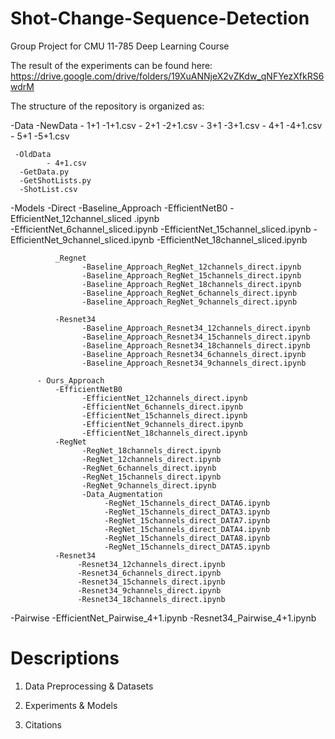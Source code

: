 # Shot-Change-Sequence-Detection
Group Project for CMU 11-785 Deep Learning Course

The result of the experiments can be found here: https://drive.google.com/drive/folders/19XuANNjeX2vZKdw_qNFYezXfkRS6wdrM

The structure of the repository is organized as:

-Data 
      -NewData
              - 1+1
                   -1+1.csv
              - 2+1
                  -2+1.csv
              - 3+1
                  -3+1.csv
              - 4+1
                  -4+1.csv
              - 5+1
                 -5+1.csv
              
     -OldData
            - 4+1.csv
      -GetData.py
      -GetShotLists.py
      -ShotList.csv

-Models
     -Direct
           -Baseline_Approach
              -EfficientNetB0
                    -EfficientNet_12channel_sliced .ipynb	
                    -EfficientNet_6channel_sliced.ipynb
                    -EfficientNet_15channel_sliced.ipynb
                    -EfficientNet_9channel_sliced.ipynb
                    -EfficientNet_18channel_sliced.ipynb
                    
              _Regnet
                    -Baseline_Approach_RegNet_12channels_direct.ipynb
                    -Baseline_Approach_RegNet_15channels_direct.ipynb
                    -Baseline_Approach_RegNet_18channels_direct.ipynb
                    -Baseline_Approach_RegNet_6channels_direct.ipynb
                    -Baseline_Approach_RegNet_9channels_direct.ipynb
                    
              -Resnet34
                    -Baseline_Approach_Resnet34_12channels_direct.ipynb
                    -Baseline_Approach_Resnet34_15channels_direct.ipynb
                    -Baseline_Approach_Resnet34_18channels_direct.ipynb
                    -Baseline_Approach_Resnet34_6channels_direct.ipynb
                    -Baseline_Approach_Resnet34_9channels_direct.ipynb
         
          - Ours_Approach
              -EfficientNetB0
                    -EfficientNet_12channels_direct.ipynb
                    -EfficientNet_6channels_direct.ipynb
                    -EfficientNet_15channels_direct.ipynb
                    -EfficientNet_9channels_direct.ipynb
                    -EfficientNet_18channels_direct.ipynb
              -RegNet
                    -RegNet_18channels_direct.ipynb
                    -RegNet_12channels_direct.ipynb	
                    -RegNet_6channels_direct.ipynb
                    -RegNet_15channels_direct.ipynb	
                    -RegNet_9channels_direct.ipynb
                    -Data_Augmentation
                         -RegNet_15channels_direct_DATA6.ipynb
                         -RegNet_15channels_direct_DATA3.ipynb
                         -RegNet_15channels_direct_DATA7.ipynb
                         -RegNet_15channels_direct_DATA4.ipynb
                         -RegNet_15channels_direct_DATA8.ipynb
                         -RegNet_15channels_direct_DATA5.ipynb
              -Resnet34
                   -Resnet34_12channels_direct.ipynb
                   -Resnet34_6channels_direct.ipynb
                   -Resnet34_15channels_direct.ipynb
                   -Resnet34_9channels_direct.ipynb
                   -Resnet34_18channels_direct.ipynb
     
   -Pairwise
       -EfficientNet_Pairwise_4+1.ipynb	
       -Resnet34_Pairwise_4+1.ipynb



# Descriptions

1. Data Preprocessing & Datasets


2. Experiments & Models

3. Citations

